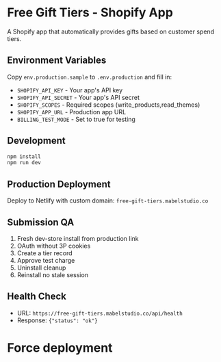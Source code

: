 # Free Gift Tiers - Shopify App

A Shopify app that automatically provides gifts based on customer spend tiers.

## Environment Variables

Copy `env.production.sample` to `.env.production` and fill in:

- `SHOPIFY_API_KEY` - Your app's API key
- `SHOPIFY_API_SECRET` - Your app's API secret
- `SHOPIFY_SCOPES` - Required scopes (write_products,read_themes)
- `SHOPIFY_APP_URL` - Production app URL
- `BILLING_TEST_MODE` - Set to true for testing

## Development

```bash
npm install
npm run dev
```

## Production Deployment

Deploy to Netlify with custom domain: `free-gift-tiers.mabelstudio.co`

## Submission QA

1. Fresh dev-store install from production link
2. OAuth without 3P cookies
3. Create a tier record
4. Approve test charge
5. Uninstall cleanup
6. Reinstall no stale session

## Health Check

- URL: `https://free-gift-tiers.mabelstudio.co/api/health`
- Response: `{"status": "ok"}`
# Force deployment
